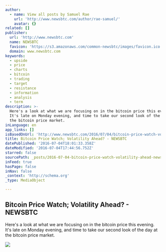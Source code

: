 ```yaml
---
author:
  - name: View all posts by Samuel Rae
    url: 'http://www.newsbtc.com/author/rae-samuel/'
    avatar: {}
related: []
publisher:
  url: 'http://www.newsbtc.com'
  name: NEWSBTC
  favicon: 'https://s3.amazonaws.com/common-newsbtc/images/favicon.ico'
  domain: www.newsbtc.com
keywords:
  - upside
  - price
  - charts
  - bitcoin
  - trading
  - target
  - resistance
  - information
  - analysis
  - term
description: >-
  Here's a look at what we are focusing on in the bitcoin price this evening.
  It's late on Monday evening, and time to take our second look of the day at
  the bitcoin price market.
inLanguage: en
app_links: []
isBasedOnUrl: 'http://www.newsbtc.com/2016/07/04/bitcoin-price-watch-volatility-ahead-2/'
title: Bitcoin Price Watch; Volatility Ahead? - NEWSBTC
datePublished: '2016-07-04T18:01:33.358Z'
dateModified: '2016-07-04T17:44:56.752Z'
starred: false
sourcePath: _posts/2016-07-04-bitcoin-price-watch-volatility-ahead-newsbtc.md
inFeed: true
hasPage: false
inNav: false
_context: 'http://schema.org'
_type: MediaObject

---
```

<article style=""><h1>Bitcoin Price Watch; Volatility Ahead? - NEWSBTC</h1><p>Here's a look at what we are focusing on in the bitcoin price this evening. It's late on Monday evening, and time to take our second look of the day at the bitcoin price market.</p><img src="http://s3.amazonaws.com/main-newsbtc-images/2016/07/04181639/Screen-Shot-2016-07-04-at-19.13.46.png" /></article>